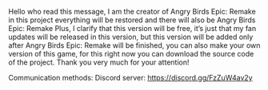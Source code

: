 Hello who read this message, I am the creator of Angry Birds Epic: Remake in this project everything will be restored and there will also be Angry Birds Epic: Remake Plus, I clarify that this version will be free, it’s just that my fan updates will be released in this version, but this version will be added only after Angry Birds Epic: Remake will be finished, you can also make your own version of this game, for this right now you can download the source code of the project. Thank you very much for your attention!

Communication methods:
Discord server: https://discord.gg/FzZuW4av2y	

